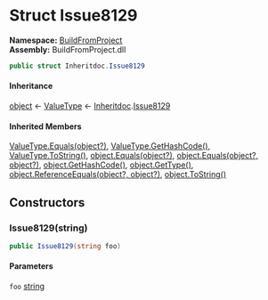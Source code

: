 ﻿# Struct Issue8129

__Namespace:__ [BuildFromProject](BuildFromProject.md)  
__Assembly:__ BuildFromProject.dll

```csharp
public struct Inheritdoc.Issue8129
```

#### Inheritance

[object](https://learn.microsoft.com/dotnet/api/system.object) ← 
[ValueType](https://learn.microsoft.com/dotnet/api/system.valuetype) ← 
[Inheritdoc](BuildFromProject.Inheritdoc.md).[Issue8129](BuildFromProject.Inheritdoc.Issue8129.md)

#### Inherited Members

[ValueType.Equals(object?)](https://learn.microsoft.com/dotnet/api/system.valuetype.equals), 
[ValueType.GetHashCode()](https://learn.microsoft.com/dotnet/api/system.valuetype.gethashcode), 
[ValueType.ToString()](https://learn.microsoft.com/dotnet/api/system.valuetype.tostring), 
[object.Equals(object?)](https://learn.microsoft.com/dotnet/api/system.object.equals#system-object-equals(system-object)), 
[object.Equals(object?, object?)](https://learn.microsoft.com/dotnet/api/system.object.equals#system-object-equals(system-object-system-object)), 
[object.GetHashCode()](https://learn.microsoft.com/dotnet/api/system.object.gethashcode), 
[object.GetType()](https://learn.microsoft.com/dotnet/api/system.object.gettype), 
[object.ReferenceEquals(object?, object?)](https://learn.microsoft.com/dotnet/api/system.object.referenceequals), 
[object.ToString()](https://learn.microsoft.com/dotnet/api/system.object.tostring)

## Constructors

### Issue8129(string)

```csharp
public Issue8129(string foo)
```

#### Parameters

`foo` [string](https://learn.microsoft.com/dotnet/api/system.string)

